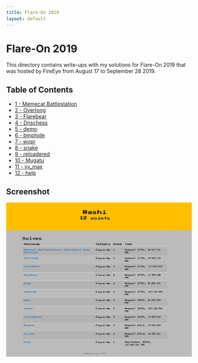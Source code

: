```yaml
---
title: Flare-On 2019
layout: default
---
```


# Flare-On 2019

This directory contains write-ups with my solutions for Flare-On 2019 that was hosted by FireEye from August 17 to September 28 2019. 

Table of Contents
-----------------

- [1 - Memecat Battlestation](1)
- [2 - Overlong](2)
- [3 - Flarebear](3)
- [4 - Dnschess](4)
- [5 - demo](5)
- [6 - bmphide](6)
- [7 - wopr](7)
- [8 - snake](8)
- [9 - reloadered](9)
- [10 - Mugatu](10)
- [11 - vv_max](11)
- [12 - help](12)

Screenshot
----------

![Achievements screen](solved-screenshot.png)